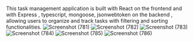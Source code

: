 This task management application is built with React on the frontend
and with Express , typescript, mongoose, jsonwebtoken on the backend
, allowing users to organize and track tasks with filtering and sorting functionalities.
![Screenshot (781)](https://github.com/user-attachments/assets/66f2addb-70e2-433e-977c-bf57ff32a6ee)
![Screenshot (782)](https://github.com/user-attachments/assets/9fd0b9d2-f9e5-40a3-837e-524c8c7f6a77)
![Screenshot (783)](https://github.com/user-attachments/assets/f6e52943-b703-473a-93f2-a9b9638676f3)
![Screenshot (784)](https://github.com/user-attachments/assets/a50dde92-4426-4fd5-bc1c-6773bb9f9c92)
![Screenshot (785)](https://github.com/user-attachments/assets/98e4c9f7-80bc-40c4-86de-43e8882a5a49)
![Screenshot (786)](https://github.com/user-attachments/assets/4c745f1c-c777-4917-88f9-7001fb90ad83)
